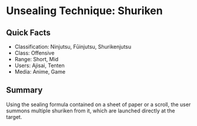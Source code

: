 # Unsealing Technique: Shuriken

## Quick Facts
- Classification: Ninjutsu, Fūinjutsu, Shurikenjutsu
- Class: Offensive
- Range: Short, Mid
- Users: Ajisai, Tenten<!--Do not add users that did not launch Shuriken from a scroll itself at the opponent-->
- Media: Anime, Game

## Summary
Using the sealing formula contained on a sheet of paper or a scroll, the user summons multiple shuriken from it, which are launched directly at the target.
